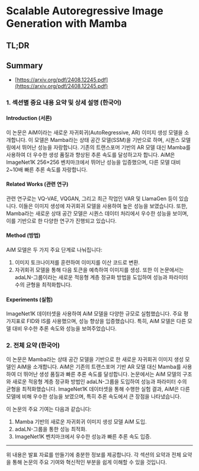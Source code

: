 # Scalable Autoregressive Image Generation with Mamba
## TL;DR
## Summary
- [https://arxiv.org/pdf/2408.12245.pdf](https://arxiv.org/pdf/2408.12245.pdf)

### 1. 섹션별 중요 내용 요약 및 상세 설명 (한국어)

#### Introduction (서론)
이 논문은 AiM이라는 새로운 자귀회귀(AutoRegressive, AR) 이미지 생성 모델을 소개합니다. 이 모델은 Mamba라는 상태 공간 모델(SSM)을 기반으로 하며, 시퀀스 모델링에서 뛰어난 성능을 자랑합니다. 기존의 트랜스포머 기반의 AR 모델 대신 Mamba를 사용하여 더 우수한 생성 품질과 향상된 추론 속도를 달성하고자 합니다. AiM은 ImageNet1K 256×256 벤치마크에서 뛰어난 성능을 입증했으며, 다른 모델 대비 2~10배 빠른 추론 속도를 자랑합니다.

#### Related Works (관련 연구)
관련 연구로는 VQ-VAE, VQGAN, 그리고 최근 작업인 VAR 및 LlamaGen 등이 있습니다. 이들은 이미지 생성에 자귀회귀 모델을 사용하여 높은 성능을 보였습니다. 또한, Mamba라는 새로운 상태 공간 모델은 시퀀스 데이터 처리에서 우수한 성능을 보이며, 이를 기반으로 한 다양한 연구가 진행되고 있습니다.

#### Method (방법)
AiM 모델은 두 가지 주요 단계로 나눠집니다:
1. 이미지 토크나이저를 훈련하여 이미지를 이산 코드로 변환.
2. 자귀회귀 모델을 통해 다음 토큰을 예측하여 이미지를 생성.
또한 이 논문에서는 adaLN-그룹이라는 새로운 적응형 계층 정규화 방법을 도입하여 성능과 파라미터 수의 균형을 최적화합니다.

#### Experiments (실험)
ImageNet1K 데이터셋을 사용하여 AiM 모델을 다양한 규모로 실험했습니다. 주요 평가지표로 FID와 IS를 사용했으며, 성능 향상을 입증했습니다. 특히, AiM 모델은 다른 모델 대비 우수한 추론 속도와 성능을 보여주었습니다.

### 2. 전체 요약 (한국어)

이 논문은 Mamba라는 상태 공간 모델을 기반으로 한 새로운 자귀회귀 이미지 생성 모델인 AiM을 소개합니다. AiM은 기존의 트랜스포머 기반 AR 모델 대신 Mamba를 사용하여 더 뛰어난 생성 품질과 빠른 추론 속도를 달성합니다. 논문에서는 AiM 모델의 구조와 새로운 적응형 계층 정규화 방법인 adaLN-그룹을 도입하여 성능과 파라미터 수의 균형을 최적화했습니다. ImageNet1K 데이터셋을 통해 수행한 실험 결과, AiM은 다른 모델에 비해 우수한 성능을 보였으며, 특히 추론 속도에서 큰 장점을 나타냈습니다. 

이 논문의 주요 기여는 다음과 같습니다:
1. Mamba 기반의 새로운 자귀회귀 이미지 생성 모델 AiM 도입.
2. adaLN-그룹을 통한 성능 최적화.
3. ImageNet1K 벤치마크에서 우수한 성능과 빠른 추론 속도 입증.

---

위 내용은 발표 자료를 만들기에 충분한 정보를 제공합니다. 각 섹션의 요약과 전체 요약을 통해 논문의 주요 기여와 혁신적인 부분을 쉽게 이해할 수 있을 것입니다.